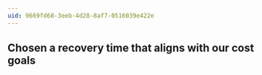 ```yaml
---
uid: 9669fd68-3eeb-4d28-8af7-0516039e422e
---
```

## Chosen a recovery time that aligns with our cost goals

<div class="alert is-warning"><p></p></div>

